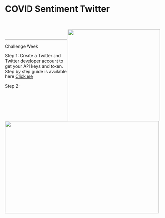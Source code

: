 # COVID Sentiment Twitter

<br/>
<p align="center">
<img align="right" src="https://crown-education.org/crown/wp-content/uploads/2018/03/essex-campus.jpg" width="300" height="300" />
<img align="left" src="https://datasciencechalktalk.files.wordpress.com/2019/07/0-8.png?w=1070" width="500" height="300" />
</p>
<br/>

*** 
Challenge Week 

Step 1: Create a Twitter and Twitter developer account to get your API keys and token. Step by step guide is available here [Click me](https://github.com/sagihaider/COVID_Sentiment_Twitter/blob/master/Step1_TwitterAccount)

Step 2:



